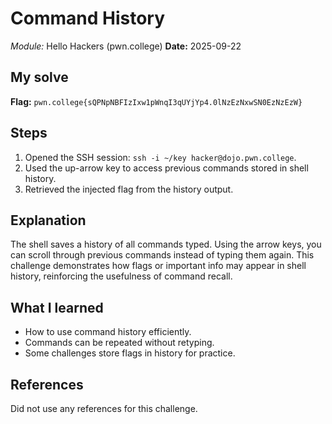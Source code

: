 # Command History
*Module:* Hello Hackers (pwn.college)
**Date:** 2025-09-22

## My solve
**Flag:** `pwn.college{sQPNpNBFIzIxw1pWnqI3qUYjYp4.0lNzEzNxwSN0EzNzEzW}`

## Steps
1. Opened the SSH session: `ssh -i ~/key hacker@dojo.pwn.college`.
2. Used the up-arrow key to access previous commands stored in shell history.
3. Retrieved the injected flag from the history output.

## Explanation
The shell saves a history of all commands typed. Using the arrow keys, you can scroll through previous commands instead of typing them again. This challenge demonstrates how flags or important info may appear in shell history, reinforcing the usefulness of command recall.

## What I learned
- How to use command history efficiently.
- Commands can be repeated without retyping.
- Some challenges store flags in history for practice.

## References
Did not use any references for this challenge.
